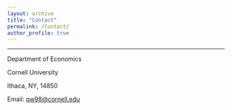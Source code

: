 ```yaml
---
layout: archive
title: "Contact"
permalink: /Contact/
author_profile: true
---
```

-----
Department of Economics

Cornell University

Ithaca, NY, 14850

Email: [qw98@cornell.edu](qw98@cornell.edu)


